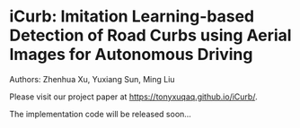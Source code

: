 # iCurb: Imitation Learning-based Detection of Road Curbs using Aerial Images for Autonomous Driving
Authors: Zhenhua Xu, Yuxiang Sun, Ming Liu

Please visit our project paper at https://tonyxuqaq.github.io/iCurb/.

The implementation code will be released soon...


